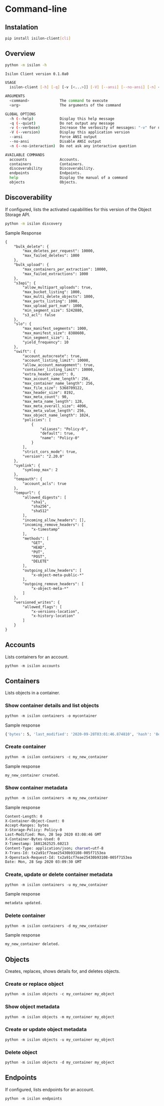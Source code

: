 # Command-line

## Instalation

```bash
pip install isilon-client[cli]
```

## Overview

```bash
python -m isilon -h

Isilon Client version 0.1.0a0

USAGE
  isilon-client [-h] [-q] [-v [<...>]] [-V] [--ansi] [--no-ansi] [-n] <command> [<arg1>] ... [<argN>]

ARGUMENTS
  <command>              The command to execute
  <arg>                  The arguments of the command

GLOBAL OPTIONS
  -h (--help)            Display this help message
  -q (--quiet)           Do not output any message
  -v (--verbose)         Increase the verbosity of messages: "-v" for normal output, "-vv" for more verbose output and "-vvv" for debug
  -V (--version)         Display this application version
  --ansi                 Force ANSI output
  --no-ansi              Disable ANSI output
  -n (--no-interaction)  Do not ask any interactive question

AVAILABLE COMMANDS
  accounts               Accounts.
  containers             Containers.
  discoverability        Discoverability.
  endpoints              Endpoints.
  help                   Display the manual of a command
  objects                Objects.
```

## Discoverability

If configured, lists the activated capabilities for this version of the Object Storage API.

```bash
python -m isilon discovery
```

Sample Response
```txt
{
    "bulk_delete": {
        "max_deletes_per_request": 10000,
        "max_failed_deletes": 1000
    },
    "bulk_upload": {
        "max_containers_per_extraction": 10000,
        "max_failed_extractions": 1000
    },
    "s3api": {
        "allow_multipart_uploads": true,
        "max_bucket_listing": 1000,
        "max_multi_delete_objects": 1000,
        "max_parts_listing": 1000,
        "max_upload_part_num": 1000,
        "min_segment_size": 5242880,
        "s3_acl": false
    },
    "slo": {
        "max_manifest_segments": 1000,
        "max_manifest_size": 8388608,
        "min_segment_size": 1,
        "yield_frequency": 10
    },
    "swift": {
        "account_autocreate": true,
        "account_listing_limit": 10000,
        "allow_account_management": true,
        "container_listing_limit": 10000,
        "extra_header_count": 0,
        "max_account_name_length": 256,
        "max_container_name_length": 256,
        "max_file_size": 5368709122,
        "max_header_size": 8192,
        "max_meta_count": 90,
        "max_meta_name_length": 128,
        "max_meta_overall_size": 4096,
        "max_meta_value_length": 256,
        "max_object_name_length": 1024,
        "policies": [
            {
                "aliases": "Policy-0",
                "default": true,
                "name": "Policy-0"
            }
        ],
        "strict_cors_mode": true,
        "version": "2.20.0"
    },
    "symlink": {
        "symloop_max": 2
    },
    "tempauth": {
        "account_acls": true
    },
    "tempurl": {
        "allowed_digests": [
            "sha1",
            "sha256",
            "sha512"
        ],
        "incoming_allow_headers": [],
        "incoming_remove_headers": [
            "x-timestamp"
        ],
        "methods": [
            "GET",
            "HEAD",
            "PUT",
            "POST",
            "DELETE"
        ],
        "outgoing_allow_headers": [
            "x-object-meta-public-*"
        ],
        "outgoing_remove_headers": [
            "x-object-meta-*"
        ]
    },
    "versioned_writes": {
        "allowed_flags": [
            "x-versions-location",
            "x-history-location"
        ]
    }
}
```

## Accounts

Lists containers for an account.

```python
python -m isilon accounts 
```

## Containers

Lists objects in a container.

### Show container details and list objects

```python
python -m isilon containers -o mycontainer
```

Sample response

```bash
{'bytes': 5, 'last_modified': '2020-09-28T03:01:46.874810', 'hash': '8e6f6f815b50f474cf0dc22d4f400725', 'name': 'test.txt', 'content_type': 'text/html;charset=UTF-8'}
```

### Create container

```python
python -m isilon containers -c my_new_container
```

Sample response

```bash
my_new_container created.
```

### Show container metadata

```python
python -m isilon containers -m my_new_container
```

Sample response

```bash
Content-Length: 0
X-Container-Object-Count: 0
Accept-Ranges: bytes
X-Storage-Policy: Policy-0
Last-Modified: Mon, 28 Sep 2020 03:08:46 GMT
X-Container-Bytes-Used: 0
X-Timestamp: 1601262525.60213
Content-Type: application/json; charset=utf-8
X-Trans-Id: tx2a91cf7eae25430b93108-005f7153ea
X-Openstack-Request-Id: tx2a91cf7eae25430b93108-005f7153ea
Date: Mon, 28 Sep 2020 03:09:30 GMT
```

### Create, update or delete container metadata

```python
python -m isilon containers -u my_new_container
```
Sample response

```bash
metadata updated.
```

### Delete container

```python
python -m isilon containers -d my_new_container
```

Sample response

```bash
my_new_container deleted.
```

## Objects

Creates, replaces, shows details for, and deletes objects.

### Create or replace object

```python
python -m isilon objects -c my_container my_object
```

### Show object metadata

```python
python -m isilon objects -m my_container my_object
```

### Create or update object metadata

```python
python -m isilon objects -u my_container my_object
```

### Delete object

```python
python -m isilon objects -d my_container my_object
```

## Endpoints

If configured, lists endpoints for an account.

```python
python -m isilon endpoints
```

